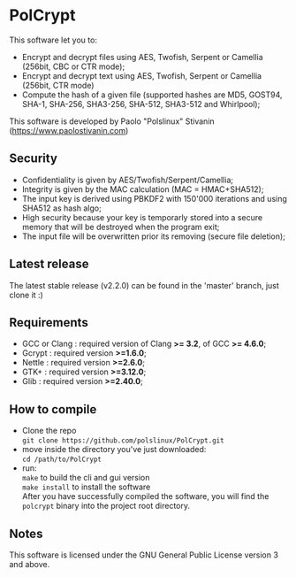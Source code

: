 PolCrypt
========

This software let you to:
* Encrypt and decrypt files using AES, Twofish, Serpent or Camellia (256bit, CBC or CTR mode);
* Encrypt and decrypt text using AES, Twofish, Serpent or Camellia (256bit, CTR mode)
* Compute the hash of a given file (supported hashes are MD5, GOST94, SHA-1, SHA-256, SHA3-256, SHA-512, SHA3-512 and Whirlpool);

This software is developed by Paolo "Polslinux" Stivanin (https://www.paolostivanin.com)


Security
--------
* Confidentiality is given by AES/Twofish/Serpent/Camellia;
* Integrity is given by the MAC calculation (MAC = HMAC+SHA512);
* The input key is derived using PBKDF2 with 150'000 iterations and using SHA512 as hash algo;
* High security because your key is temporarly stored into a secure memory that will be destroyed when the program exit;
* The input file will be overwritten prior its removing (secure file deletion);


Latest release
--------------
The latest stable release (v2.2.0) can be found in the 'master' branch, just clone it :)


Requirements
------------
* GCC or Clang	: required version of Clang **>= 3.2**, of GCC **>= 4.6.0**;
* Gcrypt	: required version **>=1.6.0**;
* Nettle	: required version **>=2.6.0**;
* GTK+		: required version **>=3.12.0**;
* Glib		: required version **>=2.40.0**;


How to compile
--------------
* Clone the repo<br>
`git clone https://github.com/polslinux/PolCrypt.git`<br>
* move inside the directory you've just downloaded:<br>
`cd /path/to/PolCrypt`<br>
* run:<br>
`make` to build the cli and gui version<br>
`make install` to install the software<br>
After you have successfully compiled the software, you will find the `polcrypt` binary into the project root directory.


Notes
-----
This software is licensed under the GNU General Public License version 3 and above.
